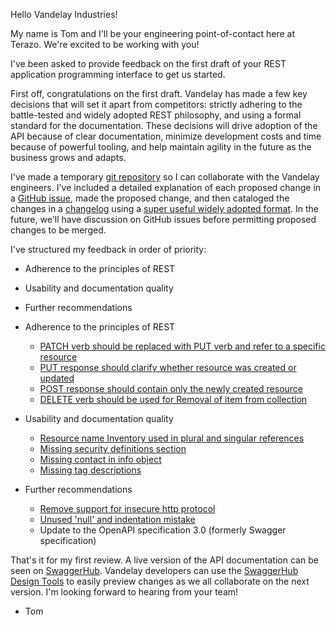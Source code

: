 Hello Vandelay Industries! 

My name is Tom and I'll be your engineering point-of-contact here at Terazo. We're excited to be working with you! 

I've been asked to provide feedback on the first draft of your REST application programming interface to get us started.

First off, congratulations on the first draft. Vandelay has made a few key decisions that will set it apart from competitors: strictly adhering to the battle-tested and widely adopted REST philosophy, and using a formal standard for the documentation. These decisions will drive adoption of the API because of clear documentation, minimize development costs and time because of powerful tooling, and help maintain agility in the future as the business grows and adapts.

I've made a temporary [git repository](https://github.com/ThomasPortwood/vandelay-industries) so I can collaborate with the Vandelay engineers. I've included a detailed explanation of each proposed change in a [GitHub issue](https://github.com/ThomasPortwood/vandelay-industries/issues?q=is%3Aissue+is%3Aclosed), made the proposed change, and then cataloged the changes in a [changelog](https://github.com/ThomasPortwood/vandelay-industries/blob/master/CHANGELOG.md) using a [super useful widely adopted format](https://keepachangelog.com/en/1.0.0/). In the future, we'll have discussion on GitHub issues before permitting proposed changes to be merged. 

I've structured my feedback in order of priority:
- Adherence to the principles of REST
- Usability and documentation quality
- Further recommendations

- Adherence to the principles of REST
    - [PATCH verb should be replaced with PUT verb and refer to a specific resource](https://github.com/ThomasPortwood/vandelay-industries/issues/6)
    - [PUT response should clarify whether resource was created or updated](https://github.com/ThomasPortwood/vandelay-industries/issues/18)
    - [POST response should contain only the newly created resource](https://github.com/ThomasPortwood/vandelay-industries/issues/4)
    - [DELETE verb should be used for Removal of item from collection](https://github.com/ThomasPortwood/vandelay-industries/issues/5)

- Usability and documentation quality
    - [Resource name Inventory used in plural and singular references](https://github.com/ThomasPortwood/vandelay-industries/issues/3)
    - [Missing security definitions section](https://github.com/ThomasPortwood/vandelay-industries/issues/14)
    - [Missing contact in info object](https://github.com/ThomasPortwood/vandelay-industries/issues/12)
    - [Missing tag descriptions](https://github.com/ThomasPortwood/vandelay-industries/issues/17)

- Further recommendations
    - [Remove support for insecure http protocol](https://github.com/ThomasPortwood/vandelay-industries/issues/20)
    - [Unused 'null' and indentation mistake](https://github.com/ThomasPortwood/vandelay-industries/issues/2)
    - Update to the OpenAPI specification 3.0 (formerly Swagger specification)
    
That's it for my first review. A live version of the API documentation can be seen on [SwaggerHub](https://app.swaggerhub.com/apis-docs/SomeSoftwareTeam/vandelay-industries/0.0.1). Vandelay developers can use the [SwaggerHub Design Tools](https://app.swaggerhub.com/apis/SomeSoftwareTeam/vandelay-industries/0.0.1#trial) to easily preview changes as we all collaborate on the next version. I'm looking forward to hearing from your team!

- Tom

